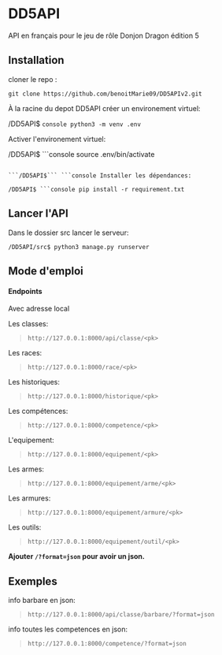 # DD5API

API en français pour le jeu de rôle Donjon Dragon édition 5

## Installation

cloner le repo :

```console
git clone https://github.com/benoitMarie09/DD5APIv2.git
```

À la racine du depot DD5API créer un environement virtuel:


/DD5API$ ```console python3 -m venv .env ```


Activer l'environement virtuel:


/DD5API$ ```console source .env/bin/activate
```

```/DD5API$``` ```console Installer les dépendances:

/DD5API$ ```console pip install -r requirement.txt
```

## Lancer l'API

Dans le dossier src lancer le serveur:

```console
/DD5API/src$ python3 manage.py runserver
```

## Mode d'emploi

#### Endpoints

Avec adresse local

Les classes:

> `http://127.0.0.1:8000/api/classe/<pk>`

Les races:

> `http://127.0.0.1:8000/race/<pk>`

Les historiques:

> `http://127.0.0.1:8000/historique/<pk>`

Les compétences:

> `http://127.0.0.1:8000/competence/<pk>`

L'equipement:

> `http://127.0.0.1:8000/equipement/<pk>`

Les armes:

> `http://127.0.0.1:8000/equipement/arme/<pk>`

Les armures:

> `http://127.0.0.1:8000/equipement/armure/<pk>`

Les outils:

> `http://127.0.0.1:8000/equipement/outil/<pk>`

**Ajouter `/?format=json` pour avoir un json.**

## Exemples

info barbare en json:

> `http://127.0.0.1:8000/api/classe/barbare/?format=json`

info toutes les competences en json:

> `http://127.0.0.1:8000/competence/?format=json`
